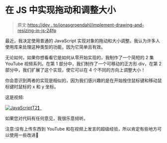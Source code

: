# 在 JS 中实现拖动和调整大小

> 原文:[https://dev . to/jonasgroendahl/implement-drawing-and-resizing-in-js-24fp](https://dev.to/jonasgroendahl/implement-dragging-and-resizing-in-js-24fp)

最近，我决定使用普通的 JavaScript 实现对象的拖动和大小调整。我认为许多人使用库来处理这种类型的功能，因为它简单且有效。

无论如何，如果你想看看它是如何从零开始实现的，我制作了一个简短的 2 集 YouTube 视频系列。在第 1 部分中，我们制作了一个可移动的正方形 div，在第 2 部分中，我们扩展了这个实现，使它可以在 4 个不同的方向上调整大小！

你会意识到两者的实现是相似的，因为我们感兴趣的是在开始按住鼠标键和移动鼠标键时鼠标的 x 和 y 坐标。

这是视频:

[![JavaScript](../Images/d9d26d42a86d557f1793fc4c790112ae.png)T2】](http://www.youtube.com/watch?feature=player_embedded&v=NyZSIhzz5Do)

如果您对代码有任何意见，我很乐意倾听。

注意:没有上传东西到 YouTube 和在视频上发言的超级经验，所以肯定有些地方可以使用一些改进🐼